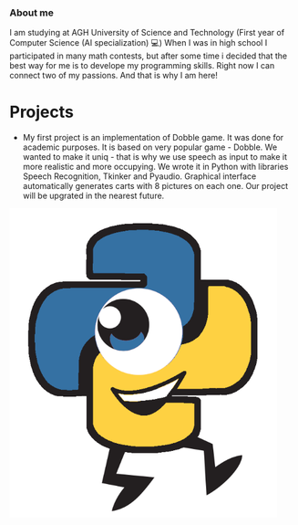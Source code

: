 ### About me
I am studying at AGH University of Science and Technology (First year of Computer Science (AI specialization) 💻)
When I was in high school I participated in many math contests, but after some time i decided that the best way for me is to develope my programming skills. Right now I can connect two of my passions. And that is why I am here! 


# Projects
* My first project is an implementation of Dobble game. It was done for academic purposes. It is based on very popular game - Dobble. We wanted to make it uniq - that is why we use speech as input to make it more realistic and more occupying. We wrote it in Python with libraries Speech Recognition, Tkinker and Pyaudio. Graphical interface automatically generates carts with 8 pictures on each one. Our project will be upgrated in the nearest future.

![Logo](Dobblethon.png)


